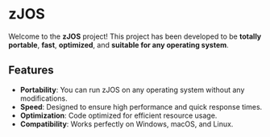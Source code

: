 # zJOS

Welcome to the **zJOS** project! This project has been developed to be **totally portable**, **fast**, **optimized**, and **suitable for any operating system**.

## Features

- **Portability**: You can run zJOS on any operating system without any modifications.
- **Speed**: Designed to ensure high performance and quick response times.
- **Optimization**: Code optimized for efficient resource usage.
- **Compatibility**: Works perfectly on Windows, macOS, and Linux.
